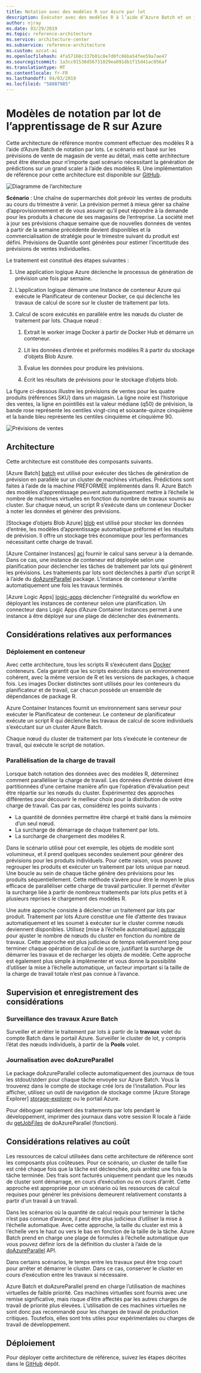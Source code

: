 ```yaml
---
title: Notation avec des modèles R sur Azure par lot
description: Exécuter avec des modèles R à l’aide d’Azure Batch et un jeu de données selon les prévisions de vente de magasin de vente au détail de notation par lots.
author: njray
ms.date: 03/29/2019
ms.topic: reference-architecture
ms.service: architecture-center
ms.subservice: reference-architecture
ms.custom: azcat-ai
ms.openlocfilehash: 4fa57168c337b01c8e7d0fc86ba54fee59a7ae47
ms.sourcegitcommit: 1a3cc91530d56731029ea091db1f15d41ac056af
ms.translationtype: MT
ms.contentlocale: fr-FR
ms.lasthandoff: 04/03/2019
ms.locfileid: "58887985"
---
```

# <a name="batch-scoring-of-r-machine-learning-models-on-azure"></a>Modèles de notation par lot de l’apprentissage de R sur Azure

Cette architecture de référence montre comment effectuer des modèles R à l’aide d’Azure Batch de notation par lots. Le scénario est basé sur les prévisions de vente de magasin de vente au détail, mais cette architecture peut être étendue pour n’importe quel scénario nécessitant la génération de prédictions sur un grand scaler à l’aide des modèles R. Une implémentation de référence pour cette architecture est disponible sur [GitHub][github].

![Diagramme de l’architecture][0]

**Scénario** : Une chaîne de supermarchés doit prévoir les ventes de produits au cours du trimestre à venir. La prévision permet à mieux gérer sa chaîne d’approvisionnement et de vous assurer qu’il peut répondre à la demande pour les produits à chacune de ses magasins de l’entreprise. La société met à jour ses prévisions chaque semaine que de nouvelles données de ventes à partir de la semaine précédente devient disponibles et la commercialisation de stratégie pour le trimestre suivant du produit est défini. Prévisions de Quantile sont générées pour estimer l’incertitude des prévisions de ventes individuelles.

Le traitement est constitué des étapes suivantes :

1. Une application logique Azure déclenche le processus de génération de prévision une fois par semaine.

1. L’application logique démarre une Instance de conteneur Azure qui exécute le Planificateur de conteneur Docker, ce qui déclenche les travaux de calcul de score sur le cluster de traitement par lots.

1. Calcul de score exécutés en parallèle entre les nœuds du cluster de traitement par lots. Chaque nœud :

    1. Extrait le worker image Docker à partir de Docker Hub et démarre un conteneur.

    1. Lit les données d’entrée et préformés modèles R à partir du stockage d’objets Blob Azure.

    1. Évalue les données pour produire les prévisions.

    1. Écrit les résultats de prévisions pour le stockage d’objets blob.

La figure ci-dessous illustre les prévisions de ventes pour les quatre produits (références SKU) dans un magasin. La ligne noire est l’historique des ventes, la ligne en pointillés est la valeur médiane (q50) de prévision, la bande rose représente les centiles vingt-cinq et soixante-quinze cinquième et la bande bleu représente les centiles cinquième et cinquième 90.

![Prévisions de ventes][1]

## <a name="architecture"></a>Architecture

Cette architecture est constituée des composants suivants.

[Azure Batch] [ batch] est utilisé pour exécuter des tâches de génération de prévision en parallèle sur un cluster de machines virtuelles. Prédictions sont faites à l’aide de la machine PRÉFORMÉE implémentés dans R. Azure Batch des modèles d’apprentissage peuvent automatiquement mettre à l’échelle le nombre de machines virtuelles en fonction du nombre de travaux soumis au cluster. Sur chaque nœud, un script R s’exécute dans un conteneur Docker à noter les données et générer des prévisions.

[Stockage d’objets Blob Azure] [ blob] est utilisé pour stocker les données d’entrée, les modèles d’apprentissage automatique préformé et les résultats de prévision. Il offre un stockage très économique pour les performances nécessitant cette charge de travail.

[Azure Container Instances] [ aci] fournir le calcul sans serveur à la demande. Dans ce cas, une instance de conteneur est déployée selon une planification pour déclencher les tâches de traitement par lots qui génèrent les prévisions. Les traitements par lots sont déclenchés à partir d’un script R à l’aide du [doAzureParallel][doAzureParallel] package. L’instance de conteneur s’arrête automatiquement une fois les travaux terminés.

[Azure Logic Apps] [ logic-apps] déclencher l’intégralité du workflow en déployant les instances de conteneur selon une planification. Un connecteur dans Logic Apps d’Azure Container Instances permet à une instance à être déployé sur une plage de déclencher des événements.

## <a name="performance-considerations"></a>Considérations relatives aux performances

### <a name="containerized-deployment"></a>Déploiement en conteneur

Avec cette architecture, tous les scripts R s’exécutent dans [Docker](https://www.docker.com/) conteneurs. Cela garantit que les scripts exécutés dans un environnement cohérent, avec la même version de R et les versions de packages, à chaque fois. Les images Docker distinctes sont utilisés pour les conteneurs du planificateur et de travail, car chacun possède un ensemble de dépendances de package R.

Azure Container Instances fournit un environnement sans serveur pour exécuter le Planificateur de conteneur. Le conteneur de planificateur exécute un script R qui déclenche les travaux de calcul de score individuels s’exécutant sur un cluster Azure Batch.

Chaque nœud du cluster de traitement par lots s’exécute le conteneur de travail, qui exécute le script de notation.

### <a name="parallelizing-the-workload"></a>Parallélisation de la charge de travail

Lorsque batch notation des données avec des modèles R, déterminez comment paralléliser la charge de travail. Les données d’entrée doivent être partitionnées d’une certaine manière afin que l’opération d’évaluation peut être répartie sur les nœuds du cluster. Expérimentez des approches différentes pour découvrir le meilleur choix pour la distribution de votre charge de travail. Cas par cas, considérez les points suivants :

- La quantité de données permettre être chargé et traité dans la mémoire d’un seul nœud.
- La surcharge de démarrage de chaque traitement par lots.
- La surcharge de chargement des modèles R.

Dans le scénario utilisé pour cet exemple, les objets de modèle sont volumineux, et il prend quelques secondes seulement pour générer des prévisions pour les produits individuels. Pour cette raison, vous pouvez regrouper les produits et exécuter un traitement par lots unique par nœud. Une boucle au sein de chaque tâche génère des prévisions pour les produits séquentiellement. Cette méthode s’avère pour être le moyen le plus efficace de paralléliser cette charge de travail particulier. Il permet d’éviter la surcharge liée à partir de nombreux traitements par lots plus petits et à plusieurs reprises le chargement des modèles R.

Une autre approche consiste à déclencher un traitement par lots par produit. Traitement par lots Azure constitue une file d’attente des travaux automatiquement et les soumet à exécuter sur le cluster comme nœuds deviennent disponibles. Utilisez [mise à l’échelle automatique] [ autoscale] pour ajuster le nombre de nœuds du cluster en fonction du nombre de travaux. Cette approche est plus judicieux de temps relativement long pour terminer chaque opération de calcul de score, justifiant la surcharge de démarrer les travaux et de recharger les objets de modèle. Cette approche est également plus simple à implémenter et vous donne la possibilité d’utiliser la mise à l’échelle automatique, un facteur important si la taille de la charge de travail totale n’est pas connue à l’avance.

## <a name="monitoring-and-logging-considerations"></a>Supervision et enregistrement des considérations

### <a name="monitoring-azure-batch-jobs"></a>Surveillance des travaux Azure Batch

Surveiller et arrêter le traitement par lots à partir de la **travaux** volet du compte Batch dans le portail Azure. Surveiller le cluster de lot, y compris l’état des nœuds individuels, à partir de la **Pools** volet.

### <a name="logging-with-doazureparallel"></a>Journalisation avec doAzureParallel

Le package doAzureParallel collecte automatiquement des journaux de tous les stdout/stderr pour chaque tâche envoyée sur Azure Batch. Vous la trouverez dans le compte de stockage créé lors de l’installation. Pour les afficher, utilisez un outil de navigation de stockage comme [Azure Storage Explorer] [ storage-explorer] ou le portail Azure.

Pour déboguer rapidement des traitements par lots pendant le développement, imprimer des journaux dans votre session R locale à l’aide du [getJobFiles][getJobFiles] de doAzureParallel (fonction).

## <a name="cost-considerations"></a>Considérations relatives au coût

Les ressources de calcul utilisées dans cette architecture de référence sont les composants plus coûteuses. Pour ce scénario, un cluster de taille fixe est créé chaque fois que la tâche est déclenchée, puis arrêtez une fois la tâche terminée. Des frais sont facturés uniquement pendant que les nœuds de cluster sont démarrage, en cours d’exécution ou en cours d’arrêt. Cette approche est appropriée pour un scénario où les ressources de calcul requises pour générer les prévisions demeurent relativement constants à partir d’un travail à un travail.

Dans les scénarios où la quantité de calcul requis pour terminer la tâche n’est pas connue d’avance, il peut être plus judicieux d’utiliser la mise à l’échelle automatique. Avec cette approche, la taille du cluster est mis à l’échelle vers le haut ou vers le bas en fonction de la taille de la tâche. Azure Batch prend en charge une plage de formules à l’échelle automatique que vous pouvez définir lors de la définition du cluster à l’aide de la [doAzureParallel][doAzureParallel] API.

Dans certains scénarios, le temps entre les travaux peut être trop court pour arrêter et démarrer le cluster. Dans ce cas, conserver le cluster en cours d’exécution entre les travaux si nécessaire.

Azure Batch et doAzureParallel prend en charge l’utilisation de machines virtuelles de faible priorité. Ces machines virtuelles sont fournis avec une remise significative, mais risque d’être affectés par les autres charges de travail de priorité plus élevées. L’utilisation de ces machines virtuelles ne sont donc pas recommandé pour les charges de travail de production critiques. Toutefois, elles sont très utiles pour expérimentales ou charges de travail de développement.

## <a name="deployment"></a>Déploiement

Pour déployer cette architecture de référence, suivez les étapes décrites dans le [GitHub][github] dépôt.


[0]: ./_images/batch-scoring-r-models.png
[1]: ./_images/sales-forecasts.png
[aci]: /azure/container-instances/container-instances-overview
[autoscale]: /azure/batch/batch-automatic-scaling
[batch]: /azure/batch/batch-technical-overview
[blob]: /azure/storage/blobs/storage-blobs-introduction
[doAzureParallel]: https://github.com/Azure/doAzureParallel/blob/master/docs/32-autoscale.md
[getJobFiles]: /azure/machine-learning/service/how-to-train-ml-models
[github]: https://github.com/Azure/RBatchScoring
[logic-apps]: /azure/logic-apps/logic-apps-overview
[storage-explorer]: /azure/vs-azure-tools-storage-manage-with-storage-explorer?tabs=windows